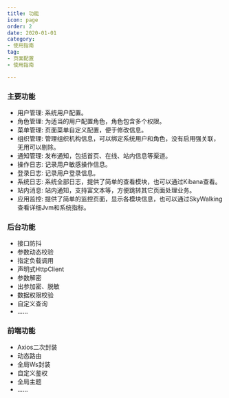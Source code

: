 ```yaml
---
title: 功能
icon: page
order: 2
date: 2020-01-01
category:
- 使用指南
tag:
- 页面配置
- 使用指南

---
```



### 主要功能
* 用户管理: 系统用户配置。
* 角色管理: 为适当的用户配置角色，角色包含多个权限。
* 菜单管理: 页面菜单自定义配置，便于修改信息。
* 组织管理: 管理组织机构信息，可以绑定系统用户和角色，没有启用强关联，无用可以剔除。
* 通知管理: 发布通知，包括首页、在线、站内信息等渠道。
* 操作日志: 记录用户敏感操作信息。
* 登录日志: 记录用户登录信息。
* 系统日志: 系统全部日志，提供了简单的查看模块，也可以通过Kibana查看。
* 站内消息: 站内通知，支持富文本等，方便跳转其它页面处理业务。
* 应用监控: 提供了简单的监控页面，显示各模块信息，也可以通过SkyWalking查看详细Jvm和系统指标。

### 后台功能
* 接口防抖
* 参数动态校验
* 指定负载调用
* 声明式HttpClient
* 参数解密
* 出参加密、脱敏
* 数据权限校验
* 自定义查询
* ......

### 前端功能
* Axios二次封装
* 动态路由
* 全局Ws封装
* 自定义鉴权
* 全局主题
* ......

